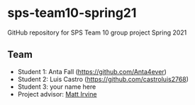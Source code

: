 # sps-team10-spring21
GitHub repository for SPS Team 10 group project Spring 2021

## Team
* Student 1: Anta Fall (https://github.com/Anta4ever)
* Student 2: Luis Castro (https://github.com/castroluis2768)
* Student 3: your name here
* Project advisor: [Matt Irvine](https://github.com/MattIrv)
